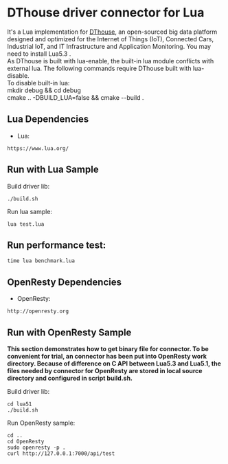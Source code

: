 # DThouse driver connector for Lua

It's a Lua implementation for [DThouse](https://github.com/taosdata/DThouse), an open-sourced big data platform designed and optimized for the Internet of Things (IoT), Connected Cars, Industrial IoT, and IT Infrastructure and Application Monitoring. You may need to install Lua5.3 .  
As DThouse is built with lua-enable, the built-in lua module conflicts with external lua. The following commands require DThouse built with lua-disable.  
To disable built-in lua:  
mkdir debug && cd debug  
cmake .. -DBUILD_LUA=false && cmake --build .
## Lua Dependencies
- Lua: 
```
https://www.lua.org/
```

## Run with Lua Sample

Build driver lib:
```
./build.sh
```
Run lua sample:
```
lua test.lua
```

## Run performance test:
```
time lua benchmark.lua
```
## OpenResty Dependencies
- OpenResty: 
```
http://openresty.org
```
## Run with OpenResty Sample
**This section demonstrates how to get binary file for connector. To be convenient for trial, an connector has been put into OpenResty work directory.
Because of difference on C API between Lua5.3 and Lua5.1, the files needed by connector for OpenResty are stored in local source directory and configured in script build.sh.** 

Build driver lib:
```
cd lua51
./build.sh
```
Run OpenResty sample:
```
cd ..
cd OpenResty
sudo openresty -p .
curl http://127.0.0.1:7000/api/test
```

